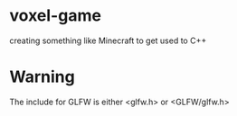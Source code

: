 # voxel-game
creating something like Minecraft to get used to C++

# Warning
The include for GLFW is either <glfw.h> or <GLFW/glfw.h>

